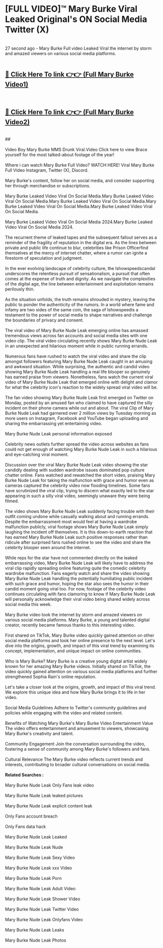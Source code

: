 # [FULL VIDEO]™ Mary Burke Viral Leaked Original's ON Social Media Twitter (X) <br>
<br>
27 second ago - Mary Burke Full video Leaked Viral the internet by storm and amazed viewers on various social media platforms.<br>

 <br>

##  <a href="https://play.123hd.live?title=Full Mary_Burke&ref=git">🔴 Click Here To link 👉👉 (Full Mary Burke Video1)</a><br>
  <br>

##  <a href="https://play.123hd.live?title=Full Mary_Burke&ref=git">🔴 Click Here To link 👉👉 (Full Mary Burke Video2)</a><br>
  <br>
  ##


  <br>

  <br>
Video Boy Mary Burke MMS Drunk Viral.Video Click here to view Brace yourself for the most talked-about footage of the year!
<br><br>
Where i can watch Mary Burke Full Video? WATCH HERE! Viral Mary Burke Full Video Instagram, Twitter (X), Discord.
<br><br>
Mary Burke's content, follow her on social media, and consider supporting her through merchandise or subscriptions.
<br><br>
Mary Burke Leaked Video Viral On Social Media.Mary Burke Leaked Video Viral On Social Media.Mary Burke Leaked Video Viral On Social Media.Mary Burke Leaked Video Viral On Social Media.Mary Burke Leaked Video Viral On Social Media.
<br><br>
Mary Burke Leaked Video Viral On Social Media 2024.Mary Burke Leaked Video Viral On Social Media 2024.
<br><br>
The recurrent theme of leaked tapes and the subsequent fallout serves as a reminder of the fragility of reputation in the digital era. As the lines between private and public life continue to blur, celebrities like Prison Officerfind themselves at the mercy of internet chatter, where a rumor can ignite a firestorm of speculation and judgment.
<br><br>
In the ever evolving landscape of celebrity culture, the Ishowspeedscandal underscores the relentless pursuit of sensationalism, a pursuit that often comes at the expense of truth and dignity. As we navigate the complexities of the digital age, the line between entertainment and exploitation remains perilously thin.
<br><br>
As the situation unfolds, the truth remains shrouded in mystery, leaving the public to ponder the authenticity of the rumors. In a world where fame and infamy are two sides of the same coin, the saga of Ishowspeedis a testament to the power of social media to shape narratives and challenge the boundaries of privacy and consent.
<br><br>
The viral video of Mary Burke Nude Leak emerging online has amassed tremendous views across fan accounts and social media sites with one video clip. The viral video circulating recently shows Mary Burke Nude Leak in an unexpected and hilarious moment while in public running errands.
<br><br>
Numerous fans have rushed to watch the viral video and share the clip amongst followers featuring Mary Burke Nude Leak caught in an amusing and awkward situation. While surprising, the authentic and candid video showing Mary Burke Nude Leak handling a real life blooper so genuinely has earned praise from viewers. Nonetheless, fans watch the current viral video of Mary Burke Nude Leak that emerged online with delight and clamor for what the celebrity icon's reaction to the widely spread viral video will be.
<br><br>
The fan video showing Mary Burke Nude Leak first emerged on Twitter on Monday, posted by an amused fan who claimed to have captured the silly incident on their phone camera while out and about. The viral Clip of Mary Burke Nude Leak had garnered over 2 million views by Tuesday morning as more users on Instagram, Facebook and YouTube began uploading and sharing the embarrassing yet entertaining video.
<br><br>
Mary Burke Nude Leak personal information exposed
<br><br>
Celebrity news outlets further spread the video across websites as fans could not get enough of watching Mary Burke Nude Leak in such a hilarious and eye-catching viral moment.
<br><br>
Discussion over the viral Mary Burke Nude Leak video showing the star candidly dealing with sudden wardrobe issues dominated pop culture chatter online. Fans watched and rewatched the short video, praising Mary Burke Nude Leak for taking the malfunction with grace and humor even as cameras captured the celebrity video now flooding timelines. Some fans have scrutinized the viral clip, trying to discern what exactly led to the star appearing in such a silly viral video, seemingly unaware they were being filmed.
<br><br>
The video shows Mary Burke Nude Leak suddenly facing trouble with their outfit coming undone while casually walking about and running errands. Despite the embarrassment most would feel at having a wardrobe malfunction publicly, viral footage shows Mary Burke Nude Leak simply laughing the incident off themselves. It is this down-to-earth reaction that has earned Mary Burke Nude Leak such positive responses rather than ridicule after surprised fans rushed online to see the video and share the celebrity blooper seen around the internet.
<br><br>
While reps for the star have not commented directly on the leaked embarrassing video, Mary Burke Nude Leak will likely have to address the viral clip rapidly spreading online featuring quite the comedic celebrity wardrobe malfunction. Fans eagerly watch and share the video showing Mary Burke Nude Leak handling the potentially humiliating public incident with such grace and humor, hoping the star also sees the humor in their candid moment going viral too. For now, footage of the celebrity video continues circulating with fans clamoring to know if Mary Burke Nude Leak will personally acknowledge their viral video being shared widely across social media this week.
<br><br>
Mary Burke video took the internet by storm and amazed viewers on various social media platforms. Mary Burke, a young and talented digital creator, recently became famous thanks to this interesting video.
<br><br>
First shared on TikTok, Mary Burke video quickly gained attention on other social media platforms and took her online presence to the next level. Let's dive into the origins, growth, and impact of this viral trend by examining its concept, implementation, and unique impact on online communities.
<br><br>
Who is Mary Burke? Mary Burke is a creative young digital artist widely known for her amazing Mary Burke videos. Initially shared on TikTok, the video quickly gained attention on various social media platforms and further strengthened Sophia Rain's online reputation.
<br><br>
Let's take a closer look at the origins, growth, and impact of this viral trend. We explore this unique idea and how Mary Burke brings it to life in her video.
<br><br>
Social Media Guidelines Adhere to Twitter's community guidelines and policies while engaging with the video and related content.
<br><br>
Benefits of Watching Mary Burke's Mary Burke Video Entertainment Value The video offers entertainment and amusement to viewers, showcasing Mary Burke's creativity and talent.
<br><br>
Community Engagement Join the conversation surrounding the video, fostering a sense of community among Mary Burke's followers and fans.
<br><br>
Cultural Relevance The Mary Burke video reflects current trends and interests, contributing to broader cultural conversations on social media.
<br><br>
<strong>Related Searches :</strong>
<br><br>
Mary Burke Nude Leak Only Fans leak video
<br><br>
Mary Burke Nude Leak leaked pictures
<br><br>
Mary Burke Nude Leak explicit content leak
<br><br>
Only Fans account breach
<br><br>
Only Fans data hack
<br><br>
Mary Burke Nude Leak Leaked
<br><br>
Mary Burke Nude Leak Nude
<br><br>
Mary Burke Nude Leak Sexy Video
<br><br>
Mary Burke Nude Leak xxx Video
<br><br>
Mary Burke Nude Leak Porn
<br><br>
Mary Burke Nude Leak Adult Video
<br><br>
Mary Burke Nude Leak Shower Video
<br><br>
Mary Burke Nude Leak Twitter Video
<br><br>
Mary Burke Nude Leak Onlyfans Video
<br><br>
Mary Burke Nude Leak Leaks
<br><br>
Mary Burke Nude Leak Photos